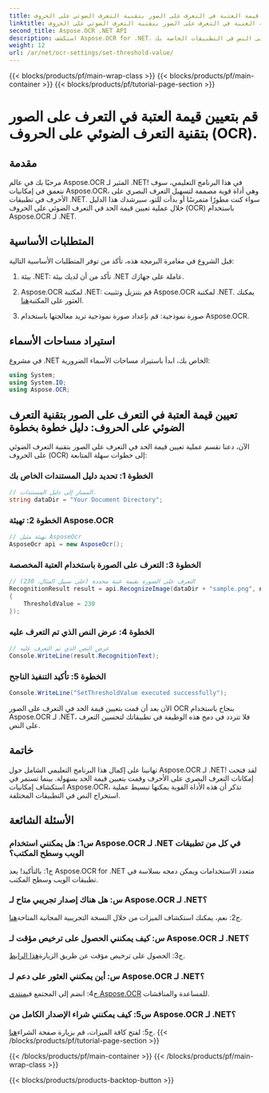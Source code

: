 ```yaml
---
title: قم بتعيين قيمة العتبة في التعرف على الصور بتقنية التعرف الضوئي على الحروف (OCR).
linktitle: قم بتعيين قيمة العتبة في التعرف على الصور بتقنية التعرف الضوئي على الحروف (OCR).
second_title: Aspose.OCR .NET API
description: استكشف Aspose.OCR for .NET، وهو حل قوي للتعرف الضوئي على الحروف. قم بتعيين قيم العتبة المخصصة دون عناء. تعزيز التعرف على النص في التطبيقات الخاصة بك.
weight: 12
url: /ar/net/ocr-settings/set-threshold-value/
---
```


{{< blocks/products/pf/main-wrap-class >}}
{{< blocks/products/pf/main-container >}}
{{< blocks/products/pf/tutorial-page-section >}}

# قم بتعيين قيمة العتبة في التعرف على الصور بتقنية التعرف الضوئي على الحروف (OCR).

## مقدمة

مرحبًا بك في عالم Aspose.OCR المثير لـ .NET! في هذا البرنامج التعليمي، سوف نتعمق في إمكانيات Aspose.OCR، وهي أداة قوية مصممة لتسهيل التعرف البصري على الأحرف في تطبيقات .NET. سواء كنت مطورًا متمرسًا أو بدأت للتو، سيرشدك هذا الدليل خلال عملية تعيين قيمة الحد في التعرف الضوئي على الحروف (OCR) باستخدام Aspose.OCR لـ .NET.

## المتطلبات الأساسية

قبل الشروع في مغامرة البرمجة هذه، تأكد من توفر المتطلبات الأساسية التالية:

1. بيئة .NET: تأكد من أن لديك بيئة .NET عاملة على جهازك.

2.  Aspose.OCR لمكتبة .NET: قم بتنزيل وتثبيت Aspose.OCR لمكتبة .NET. يمكنك العثور على المكتبة[هنا](https://releases.aspose.com/ocr/net/).

3. صورة نموذجية: قم بإعداد صورة نموذجية تريد معالجتها باستخدام Aspose.OCR.

## استيراد مساحات الأسماء

في مشروع .NET الخاص بك، ابدأ باستيراد مساحات الأسماء الضرورية:

```csharp
using System;
using System.IO;
using Aspose.OCR;
```

## تعيين قيمة العتبة في التعرف على الصور بتقنية التعرف الضوئي على الحروف: دليل خطوة بخطوة

الآن، دعنا نقسم عملية تعيين قيمة الحد في التعرف على الصور بتقنية التعرف الضوئي على الحروف (OCR) إلى خطوات سهلة المتابعة:

### الخطوة 1: تحديد دليل المستندات الخاص بك

```csharp
// المسار إلى دليل المستندات.
string dataDir = "Your Document Directory";
```

### الخطوة 2: تهيئة Aspose.OCR

```csharp
// تهيئة مثيل AsposeOcr
AsposeOcr api = new AsposeOcr();
```

### الخطوة 3: التعرف على الصورة باستخدام العتبة المخصصة

```csharp
// التعرف على الصورة بقيمة عتبة محددة (على سبيل المثال، 230)
RecognitionResult result = api.RecognizeImage(dataDir + "sample.png", new RecognitionSettings
{
    ThresholdValue = 230
});
```

### الخطوة 4: عرض النص الذي تم التعرف عليه

```csharp
// عرض النص الذي تم التعرف عليه
Console.WriteLine(result.RecognitionText);
```

### الخطوة 5: تأكيد التنفيذ الناجح

```csharp
Console.WriteLine("SetThresholdValue executed successfully");
```

الآن بعد أن قمت بتعيين قيمة الحد في التعرف على الصور OCR بنجاح باستخدام Aspose.OCR لـ .NET، فلا تتردد في دمج هذه الوظيفة في تطبيقاتك لتحسين التعرف على النص.

## خاتمة

تهانينا على إكمال هذا البرنامج التعليمي الشامل حول Aspose.OCR لـ .NET! لقد فتحت إمكانات التعرف البصري على الأحرف وقمت بتعيين قيمة الحد بسهولة. بينما تستمر في استكشاف إمكانيات Aspose.OCR، تذكر أن هذه الأداة القوية يمكنها تبسيط عملية استخراج النص في التطبيقات المختلفة.

## الأسئلة الشائعة

### س1: هل يمكنني استخدام Aspose.OCR لـ .NET في كل من تطبيقات الويب وسطح المكتب؟

ج1: بالتأكيد! يعد Aspose.OCR for .NET متعدد الاستخدامات ويمكن دمجه بسلاسة في تطبيقات الويب وسطح المكتب.

### س: هل هناك إصدار تجريبي متاح لـ Aspose.OCR لـ .NET؟

 ج2: نعم، يمكنك استكشاف الميزات من خلال النسخة التجريبية المجانية المتاحة[هنا](https://releases.aspose.com/).

### س: كيف يمكنني الحصول على ترخيص مؤقت لـ Aspose.OCR لـ .NET؟

 ج3: الحصول على ترخيص مؤقت عن طريق الزيارة[هذا الرابط](https://purchase.aspose.com/temporary-license/).

### س: أين يمكنني العثور على دعم لـ Aspose.OCR لـ .NET؟

 ج4: انضم إلى المجتمع في[منتدى Aspose.OCR](https://forum.aspose.com/c/ocr/16) للمساعدة والمناقشات.

### س5: كيف يمكنني شراء الإصدار الكامل من Aspose.OCR لـ .NET؟

 ج5: لفتح كافة الميزات، قم بزيارة صفحة الشراء[هنا](https://purchase.aspose.com/buy).
{{< /blocks/products/pf/tutorial-page-section >}}

{{< /blocks/products/pf/main-container >}}
{{< /blocks/products/pf/main-wrap-class >}}

{{< blocks/products/products-backtop-button >}}
